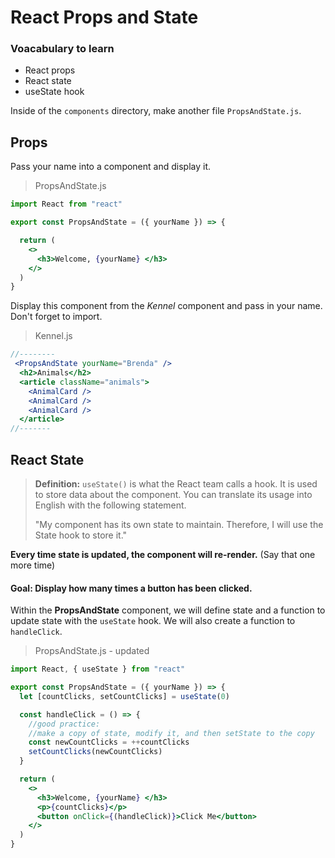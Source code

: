 # React Props and State

### Voacabulary to learn
* React props
* React state
* useState hook

Inside of the `components` directory, make another file `PropsAndState.js`.


## Props
Pass your name into a component and display it.

> PropsAndState.js
```jsx
import React from "react"

export const PropsAndState = ({ yourName }) => {

  return (
    <>
      <h3>Welcome, {yourName} </h3>
    </>
  )
}
```
Display this component from the *Kennel* component and pass in your name. Don't forget to import.

> Kennel.js
```jsx
//--------
 <PropsAndState yourName="Brenda" />
  <h2>Animals</h2>
  <article className="animals">
    <AnimalCard />
    <AnimalCard />
    <AnimalCard />
  </article>
//-------
```



## React State
> **Definition:** `useState()` is what the React team calls a hook. It is used to store data about the component. You can translate its usage into English with the following statement.
>
> "My component has its own state to maintain. Therefore, I will use the State hook to store it."

**Every time state is updated, the component will re-render.** (Say that one more time)

#### Goal: Display how many times a button has been clicked.

Within the **PropsAndState** component, we will define state and a function to update state with the `useState` hook. We will also create a function to `handleClick`.

> PropsAndState.js - updated
```jsx
import React, { useState } from "react"

export const PropsAndState = ({ yourName }) => {
  let [countClicks, setCountClicks] = useState(0)

  const handleClick = () => {
    //good practice:
    //make a copy of state, modify it, and then setState to the copy
    const newCountClicks = ++countClicks
    setCountClicks(newCountClicks)
  }

  return (
    <>
      <h3>Welcome, {yourName} </h3>
      <p>{countClicks}</p>
      <button onClick={(handleClick)}>Click Me</button>
    </>
  )
}
```
